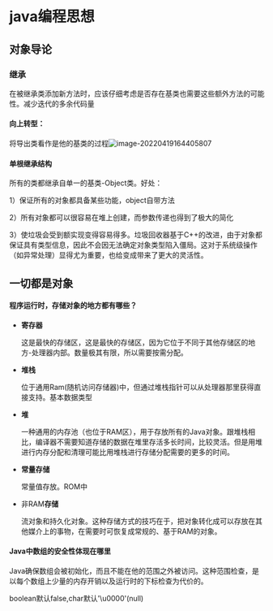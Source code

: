 # java编程思想

## 对象导论

### 继承

在被继承类添加新方法时，应该仔细考虑是否存在基类也需要这些额外方法的可能性。减少迭代的多余代码量

#### 向上转型：

将导出类看作是他的基类的过程![image-20220419164405807](C:\Users\123\AppData\Roaming\Typora\typora-user-images\image-20220419164405807.png)

#### 单根继承结构

所有的类都继承自单一的基类-Object类。好处：

1）保证所有的对象都具备某些功能，object自带方法

2）所有对象都可以很容易在堆上创建，而参数传递也得到了极大的简化

3）使垃圾会受到额实现变得容易得多。垃圾回收器基于C++的改进，由于对象都保证具有类型信息，因此不会因无法确定对象类型陷入僵局。这对于系统级操作（如异常处理）显得尤为重要，也给变成带来了更大的灵活性。

## 一切都是对象

#### 程序运行时，存储对象的地方都有哪些？

- **寄存器**

  这是最快的存储区，这是最快的存储区，因为它位于不同于其他存储区的地方-处理器内部。数量极其有限，所以需要按需分配。

- **堆栈**

  位于通用Ram(随机访问存储器)中，但通过堆栈指针可以从处理器那里获得直接支持。基本数据类型

- **堆**

  一种通用的内存池（也位于RAM区），用于存放所有的Java对象。跟堆栈相比，编译器不需要知道存储的数据在堆里存活多长时间，比较灵活。但是用堆进行内存分配和清理可能比用堆栈进行存储分配需要的更多的时间。

- **常量存储**

  常量值存放。ROM中

- 非RAM**存储**

  流对象和持久化对象。这种存储方式的技巧在于，把对象转化成可以存放在其他媒介上的事物，在需要时可恢复成常规的、基于RAM的对象。

#### Java中数组的安全性体现在哪里

Java确保数组会被初始化，而且不能在他的范围之外被访问。这种范围检查，是以每个数组上少量的内存开销以及运行时的下标检查为代价的。

 boolean默认false,char默认'\u0000'(null)

